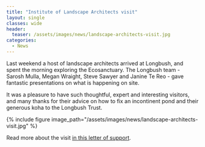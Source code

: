 ```yaml
---
title: "Institute of Landscape Architects visit"
layout: single
classes: wide
header:
  teaser: /assets/images/news/landscape-architects-visit.jpg
categories:
  - News
---
```


Last weekend a host of landscape architects arrived at Longbush, and spent the morning exploring the Ecosanctuary. The Longbush team - Sarosh Mulla, Megan Wraight, Steve Sawyer and Janine Te Reo - gave fantastic presentations on what is happening on site.

It was a pleasure to have such thoughtful, expert and interesting visitors, and many thanks for their advice on how to fix an incontinent pond and their generous koha to the Longbush Trust.

{% include figure image_path="/assets/images/news/landscape-architects-visit.jpg" %}

Read more about the visit [in this letter of support](/assets/documents/InstituteOfLandscapeArchitectsLetterOfSupport.pdf).